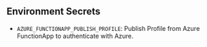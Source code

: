 ## Environment Secrets

* `AZURE_FUNCTIONAPP_PUBLISH_PROFILE`: Publish Profile from Azure FunctionApp to authenticate with Azure.